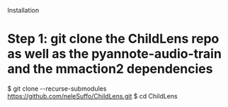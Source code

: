 Installation

# Step 1: git clone the ChildLens repo as well as the pyannote-audio-train and the mmaction2 dependencies
$ git clone --recurse-submodules https://github.com/neleSuffo/ChildLens.git
$ cd ChildLens
